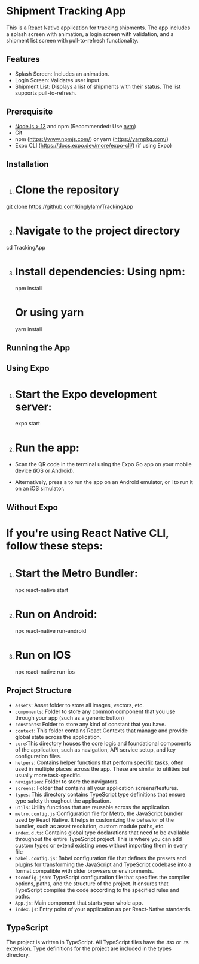 # Shipment Tracking App

This is a React Native application for tracking shipments. The app includes a splash screen with animation, a login screen with validation, and a shipment list screen with pull-to-refresh functionality.

## Features

- Splash Screen: Includes an animation.
- Login Screen: Validates user input.
- Shipment List: Displays a list of shipments with their status. The list supports pull-to-refresh.

## Prerequisite

- [Node.js > 12](https://nodejs.org) and npm (Recommended: Use [nvm](https://github.com/nvm-sh/nvm))
- Git
- npm (https://www.npmjs.com/) or yarn (https://yarnpkg.com/)
- Expo CLI (https://docs.expo.dev/more/expo-cli/) (if using Expo)

## Installation

1. # Clone the repository

git clone https://github.com/kinglylam/TrackingApp

2.  # Navigate to the project directory

cd TrackingApp

3. # Install dependencies: Using npm:

   npm install

   # Or using yarn

   yarn install

## Running the App

## Using Expo

1. # Start the Expo development server:

   expo start

2. # Run the app:

- Scan the QR code in the terminal using the Expo Go app on your mobile device (iOS or Android).

- Alternatively, press a to run the app on an Android emulator, or i to run it on an iOS simulator.

## Without Expo

# If you're using React Native CLI, follow these steps:

1. # Start the Metro Bundler:

   npx react-native start

2. # Run on Android:

   npx react-native run-android

3. # Run on IOS

   npx react-native run-ios

## Project Structure

- `assets`: Asset folder to store all images, vectors, etc.
- `components`: Folder to store any common component that you use through your app (such as a generic button)
- `constants`: Folder to store any kind of constant that you have.
- `context`: This folder contains React Contexts that manage and provide global state across the application.
- `core`:This directory houses the core logic and foundational components of the application, such as navigation, API service setup, and key configuration files.
- `helpers`: Contains helper functions that perform specific tasks, often used in multiple places across the app. These are similar to utilities but usually more task-specific.
- `navigation`: Folder to store the navigators.
- `screens`: Folder that contains all your application screens/features.
- `types`: This directory contains TypeScript type definitions that ensure type safety throughout the application.
- `utils`: Utility functions that are reusable across the application.
- `metro.config.js`:Configuration file for Metro, the JavaScript bundler used by React Native. It helps in customizing the behavior of the bundler, such as asset resolution, custom module paths, etc.
- `index.d.ts`: Contains global type declarations that need to be available throughout the entire TypeScript project. This is where you can add custom types or extend existing ones without importing them in every file
- `babel.config.js`: Babel configuration file that defines the presets and plugins for transforming the JavaScript and TypeScript codebase into a format compatible with older browsers or environments.
- `tsconfig.json`: TypeScript configuration file that specifies the compiler options, paths, and the structure of the project. It ensures that TypeScript compiles the code according to the specified rules and paths.
- `App.js`: Main component that starts your whole app.
- `index.js`: Entry point of your application as per React-Native standards.

## TypeScript

The project is written in TypeScript. All TypeScript files have the .tsx or .ts extension. Type definitions for the project are included in the types directory.
